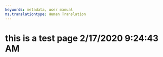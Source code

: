 ```yaml
---
keywords: metadata, user manual
ms.translationtype: Human Translation
---
```

# this is a test page 2/17/2020 9:24:43 AM